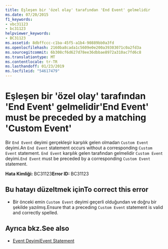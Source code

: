 ```yaml
---
title: Eşleşen bir 'özel olay' tarafından 'End Event' gelmelidir
ms.date: 07/20/2015
f1_keywords:
- vbc31123
- bc31123
helpviewer_keywords:
- BC31123
ms.assetid: 8dbffccc-c1ba-45f5-a1b4-90889bb0a3fd
ms.openlocfilehash: 2160ba8cada1c5609e0e200a39303071c0a2fd3a
ms.sourcegitcommit: 6b308cf6d627d78ee36dbbae8972a310ac7fd6c8
ms.translationtype: MT
ms.contentlocale: tr-TR
ms.lasthandoff: 01/23/2019
ms.locfileid: "54617479"
---
```

# <a name="end-event-must-be-preceded-by-a-matching-custom-event"></a><span data-ttu-id="e3aa0-102">Eşleşen bir 'özel olay' tarafından 'End Event' gelmelidir</span><span class="sxs-lookup"><span data-stu-id="e3aa0-102">'End Event' must be preceded by a matching 'Custom Event'</span></span>
<span data-ttu-id="e3aa0-103">Bir `End Event` deyimi gerçekleşir karşılık gelen olmadan `Custom Event` deyimi.</span><span class="sxs-lookup"><span data-stu-id="e3aa0-103">An `End Event` statement occurs without a corresponding `Custom Event` statement.</span></span> <span data-ttu-id="e3aa0-104">`End Event` karşılık gelen tarafından gelmelidir `Custom Event` deyimi.</span><span class="sxs-lookup"><span data-stu-id="e3aa0-104">`End Event` must be preceded by a corresponding `Custom Event` statement.</span></span>  
  
 <span data-ttu-id="e3aa0-105">**Hata Kimliği:** BC31123</span><span class="sxs-lookup"><span data-stu-id="e3aa0-105">**Error ID:** BC31123</span></span>  
  
## <a name="to-correct-this-error"></a><span data-ttu-id="e3aa0-106">Bu hatayı düzeltmek için</span><span class="sxs-lookup"><span data-stu-id="e3aa0-106">To correct this error</span></span>  
  
-   <span data-ttu-id="e3aa0-107">Bir önceki emin `Custom Event` deyimi geçerli olduğundan ve doğru bir şekilde yazılmış.</span><span class="sxs-lookup"><span data-stu-id="e3aa0-107">Ensure that a preceding `Custom Event` statement is valid and correctly spelled.</span></span>  
  
## <a name="see-also"></a><span data-ttu-id="e3aa0-108">Ayrıca bkz.</span><span class="sxs-lookup"><span data-stu-id="e3aa0-108">See also</span></span>
- [<span data-ttu-id="e3aa0-109">Event Deyimi</span><span class="sxs-lookup"><span data-stu-id="e3aa0-109">Event Statement</span></span>](../../visual-basic/language-reference/statements/event-statement.md)
